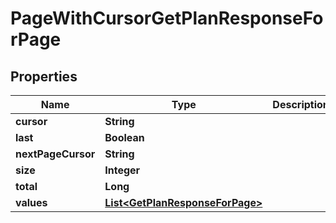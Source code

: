 

# PageWithCursorGetPlanResponseForPage


## Properties

| Name | Type | Description | Notes |
|------------ | ------------- | ------------- | -------------|
|**cursor** | **String** |  |  [optional] |
|**last** | **Boolean** |  |  [optional] |
|**nextPageCursor** | **String** |  |  [optional] |
|**size** | **Integer** |  |  [optional] |
|**total** | **Long** |  |  [optional] |
|**values** | [**List&lt;GetPlanResponseForPage&gt;**](GetPlanResponseForPage.md) |  |  [optional] |



